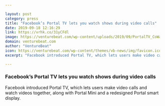 ```yaml
---

layout: post
category: press
title: "Facebook’s Portal TV lets you watch shows during video calls"
date: 2019-09-18 12:16:29
link: https://vrhk.co/31yCFdl
image: https://venturebeat.com/wp-content/uploads/2019/09/PortalTV_CoWatching.jpg?w=1200&strip=all
domain: venturebeat.com
author: "VentureBeat"
icon: https://venturebeat.com/wp-content/themes/vb-news/img/favicon.ico
excerpt: "Facebook introduced Portal TV, which lets users make video calls and watch videos together, along with Portal Mini and a redesigned Portal smart display."

---
```


### Facebook’s Portal TV lets you watch shows during video calls

Facebook introduced Portal TV, which lets users make video calls and watch videos together, along with Portal Mini and a redesigned Portal smart display.